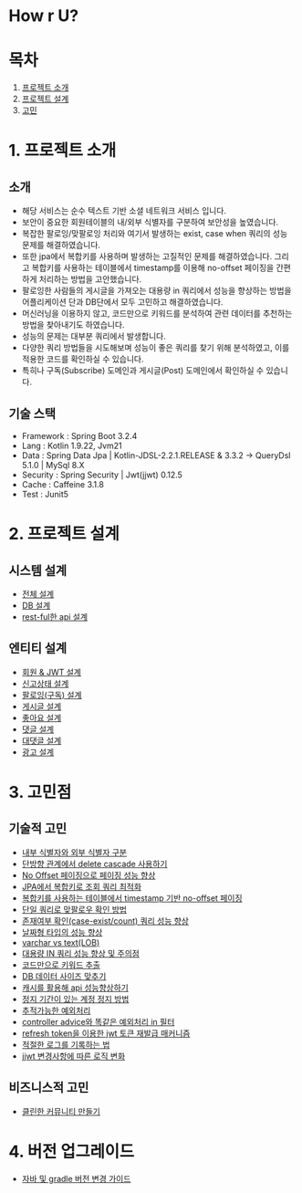 # How r U?

# 목차
1. [프로젝트 소개](#1-프로젝트-소개)
2. [프로젝트 설계](#2-프로젝트-설계)
3. [고민](#3-고민점)

# 1. 프로젝트 소개
## 소개
* 해당 서비스는 순수 텍스트 기반 소셜 네트워크 서비스 입니다.
* 보안이 중요한 회원테이블의 내/외부 식별자를 구분하여 보안성을 높였습니다.
* 복잡한 팔로잉/맞팔로잉 처리와 여기서 발생하는 exist, case when 쿼리의 성능 문제를 해결하였습니다.
* 또한 jpa에서 복합키를 사용하며 발생하는 고질적인 문제를 해결하였습니다. 그리고 복합키를 사용하는 테이블에서 timestamp를 이용해 no-offset 페이징을 간편하게 처리하는 방법을 고안했습니다.
* 팔로잉한 사람들의 게시글을 가져오는 대용량 in 쿼리에서 성능을 향상하는 방법을 어플리케이션 단과 DB단에서 모두 고민하고 해결하였습니다.
* 머신러닝을 이용하지 않고, 코드만으로 키워드를 분석하여 관련 데이터를 추천하는 방법을 찾아내기도 하였습니다.
* 성능의 문제는 대부분 쿼리에서 발생합니다.
* 다양한 쿼리 방법들을 시도해보며 성능이 좋은 쿼리를 찾기 위해 분석하였고, 이를 적용한 코드를 확인하실 수 있습니다.
* 특히나 구독(Subscribe) 도메인과 게시글(Post) 도메인에서 확인하실 수 있습니다.
## 기술 스택
* Framework : Spring Boot 3.2.4
* Lang : Kotlin 1.9.22, Jvm21
* Data : Spring Data Jpa | Kotlin-JDSL-2.2.1.RELEASE & 3.3.2 -> QueryDsl 5.1.0 | MySql 8.X 
* Security : Spring Security | Jwt(jjwt) 0.12.5 
* Cache : Caffeine 3.1.8
* Test : Junit5

# 2. 프로젝트 설계
## 시스템 설계
* [전체 설계](./Documents/DESIGN.md)
* [DB 설계](./Documents/DB_DESIGN.md)
* [rest-ful한 api 설계](./Documents/REST_FUL_API_DESIGN.md)
## 엔티티 설계
* [회원 & JWT 설계](./Documents/MEMBER_DESIGN.md)
* [신고상태 설계](./Documents/REPORT_STATE_DESIGN.md)
* [팔로잉(구독) 설계](./Documents/SUBSCRIBE_DESIGN.md)
* [게시글 설계](./Documents/POST_DESIGN.md)
* [좋아요 설계](./Documents/LIKES_DESIGN.md)
* [댓글 설계](./Documents/COMMENTS_DESIGN.md)
* [대댓글 설계](./Documents/REPLY_DESIGN.md)
* [광고 설계](./Documents/AD_DESIGN.md)

# 3. 고민점
## 기술적 고민
* [내부 식별자와 외부 식별자 구분](./Documents/INTERNAL_EXTERNAL_PK.md)
* [단방향 관계에서 delete cascade 사용하기](./Documents/ONE_WAY_CASCADE.md)
* [No Offset 페이징으로 페이징 성능 향상](./Documents/NO_OFFSET.md)
* [JPA에서 복합키로 조회 쿼리 최적화](./Documents/COMPOSITE_KEY_IN_JPA.md)
* [복합키를 사용하는 테이블에서 timestamp 기반 no-offset 페이징](./Documents/NO_OFFSET_IN_COMPOSITE_KEY_TABLE.md)
* [단일 쿼리로 맞팔로우 확인 방법](./Documents/FOLLOW_EACH_CHECK_BY_QUERY.md)
* [존재여부 확인(case-exist/count) 쿼리 성능 향상](./Documents/EXIST_VS_COUNT_QUERY.md)
* [날짜형 타입의 성능 향상](./Documents/DATETIME_PERFORMANCE.md)
* [varchar vs text(LOB)](./Documents/VARCHAR_VS_TEXT.md)
* [대용량 IN 쿼리 성능 향상 및 주의점](./Documents/BULK_IN_QUERY_PERFORMANCE.md)
* [코드만으로 키워드 추출](./Documents/KEYWORD_EXTRACT_RECOMMEND.md)
* [DB 데이터 사이즈 맞추기](./Documents/DB_DATA_STURCTURE_SIZE.md)
* [캐시를 활용해 api 성능향상하기](./Documents/CACHE_FOR_PERFORMANCE.md)
* [정지 기간이 있는 계정 정지 방법](./Documents/HOW_TO_SUSPEND_USER.md)
* [추적가능한 예외처리](./Documents/TRACEABLE_EXCEPTION.md)
* [controller advice와 똑같은 예외처리 in 필터](./Documents/FILTER_ERR_HANDLING.md)
* [refresh token을 이용한 jwt 토큰 재발급 매커니즘](./Documents/JWT_TOKEN_REISSUE.md)
* [적절한 로그를 기록하는 법](./Documents/HOW_TO_RECORD_PROPER_LOG.md)
* [jjwt 변경사항에 따른 로직 변화](./Documents/JJWT_CHANGE_LOGIC.md)
## 비즈니스적 고민
* [클린한 커뮤니티 만들기](./Documents/CLEAN_COMMUNITY.md)

# 4. 버전 업그레이드
* [자바 및 gradle 버전 변경 가이드](./Documents/UPGRADE_JAVA_GRADLE.md)